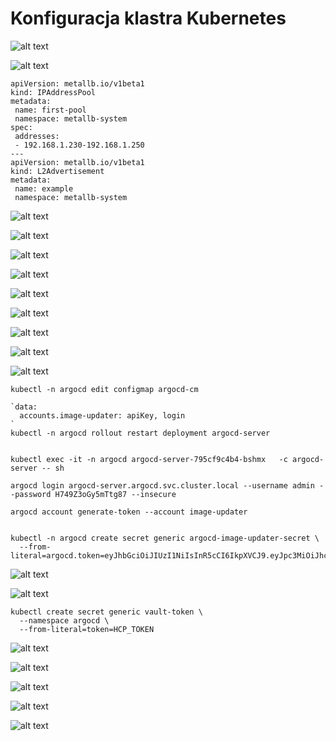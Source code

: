 # Konfiguracja klastra Kubernetes

![alt text](image.png)

![alt text](image-2.png)

```
apiVersion: metallb.io/v1beta1
kind: IPAddressPool
metadata:
 name: first-pool
 namespace: metallb-system
spec:
 addresses:
 - 192.168.1.230-192.168.1.250
---
apiVersion: metallb.io/v1beta1
kind: L2Advertisement
metadata:
 name: example
 namespace: metallb-system
```

![alt text](image-1.png)

![alt text](image-3.png)

![alt text](image-4.png)

![alt text](image-6.png)

![alt text](image-5.png)

![alt text](image-7.png)

![alt text](image-8.png)

![alt text](image-9.png)

![alt text](image-10.png)

```
kubectl -n argocd edit configmap argocd-cm

`data:
  accounts.image-updater: apiKey, login
`
kubectl -n argocd rollout restart deployment argocd-server


kubectl exec -it -n argocd argocd-server-795cf9c4b4-bshmx   -c argocd-server -- sh

argocd login argocd-server.argocd.svc.cluster.local --username admin --password H749Z3oGy5mTtg87 --insecure

argocd account generate-token --account image-updater


kubectl -n argocd create secret generic argocd-image-updater-secret \
  --from-literal=argocd.token=eyJhbGciOiJIUzI1NiIsInR5cCI6IkpXVCJ9.eyJpc3MiOiJhcmdvY2QiLCJzdWIiOiJpbWFnZS11cGRhdGVyOmFwaUtleSIsIm5iZiI6MTc1NDMzMDIyNSwiaWF0IjoxNzU0MzMwMjI1LCJqdGkiOiIxZWNlNzIyYy1hOTlmLTQxNDItYTU3Ny02NTEzYjNkMzQxYzIifQ.M6xiJG5MfnsybVz1L5fiTCERrEeNJfqTiCKZcb1UoFo
```
![alt text](image-11.png)

![alt text](image-12.png)

```
kubectl create secret generic vault-token \
  --namespace argocd \
  --from-literal=token=HCP_TOKEN
```

![alt text](image-13.png)

![alt text](image-14.png)

![alt text](image-15.png)

![alt text](image-16.png)

![alt text](image-17.png)